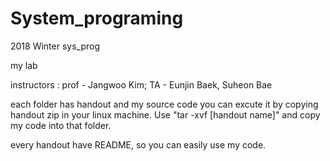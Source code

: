 # System_programing
2018 Winter sys_prog

my lab

instructors : prof - Jangwoo Kim; 
                         TA - Eunjin Baek, Suheon Bae
             
each folder has handout and my source code
you can excute it by copying handout zip in your linux machine.
Use "tar -xvf [handout name]" and copy my code into that folder.

every handout have README, so you can easily use my code.
